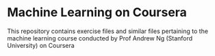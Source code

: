 # Machine Learning on Coursera

This repository contains exercise files and similar files pertaining to the machine learning course conducted by Prof Andrew Ng (Stanford University) on Coursera  
